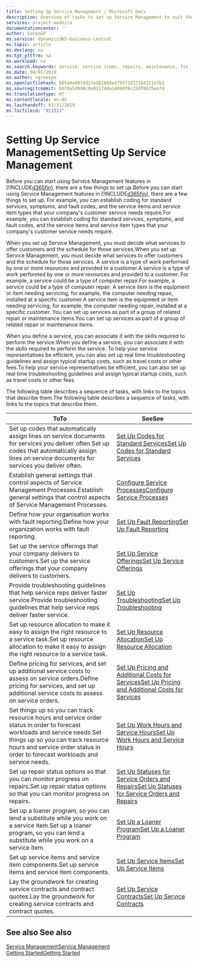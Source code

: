 ```yaml
---
title: Setting Up Service Management | Microsoft Docs
description: Overview of tasks to set up Service Management to suit the way that your organisations manages its services.
services: project-madeira
documentationcenter: ''
author: SorenGP
ms.service: dynamics365-business-central
ms.topic: article
ms.devlang: na
ms.tgt_pltfrm: na
ms.workload: na
ms.search.keywords: service, service items, repairs, maintenance, fix
ms.date: 04/01/2019
ms.author: sgroespe
ms.openlocfilehash: b89a0e097dd17ed81b66ed795f3257194311e7b2
ms.sourcegitcommit: bd78a5d990c9e83174da1409076c22df8b35eafd
ms.translationtype: HT
ms.contentlocale: en-AU
ms.lasthandoff: 03/31/2019
ms.locfileid: "911513"
---
```

# <a name="setting-up-service-management"></a><span data-ttu-id="baee6-103">Setting Up Service Management</span><span class="sxs-lookup"><span data-stu-id="baee6-103">Setting Up Service Management</span></span>
<span data-ttu-id="baee6-104">Before you can start using Service Management features in [!INCLUDE[d365fin](includes/d365fin_md.md)], there are a few things to set up.</span><span class="sxs-lookup"><span data-stu-id="baee6-104">Before you can start using Service Management features in [!INCLUDE[d365fin](includes/d365fin_md.md)], there are a few things to set up.</span></span> <span data-ttu-id="baee6-105">For example, you can establish coding for standard services, symptoms, and fault codes, and the service items and service item types that your company's customer service needs require.</span><span class="sxs-lookup"><span data-stu-id="baee6-105">For example, you can establish coding for standard services, symptoms, and fault codes, and the service items and service item types that your company's customer service needs require.</span></span>  

<span data-ttu-id="baee6-106">When you set up Service Management, you must decide what services to offer customers and the schedule for those services.</span><span class="sxs-lookup"><span data-stu-id="baee6-106">When you set up Service Management, you must decide what services to offer customers and the schedule for those services.</span></span> <span data-ttu-id="baee6-107">A service is a type of work performed by one or more resources and provided to a customer.</span><span class="sxs-lookup"><span data-stu-id="baee6-107">A service is a type of work performed by one or more resources and provided to a customer.</span></span> <span data-ttu-id="baee6-108">For example, a service could be a type of computer repair.</span><span class="sxs-lookup"><span data-stu-id="baee6-108">For example, a service could be a type of computer repair.</span></span> <span data-ttu-id="baee6-109">A service item is the equipment or item needing servicing, for example, the computer needing repair, installed at a specific customer.</span><span class="sxs-lookup"><span data-stu-id="baee6-109">A service item is the equipment or item needing servicing, for example, the computer needing repair, installed at a specific customer.</span></span> <span data-ttu-id="baee6-110">You can set up services as part of a group of related repair or maintenance items.</span><span class="sxs-lookup"><span data-stu-id="baee6-110">You can set up services as part of a group of related repair or maintenance items.</span></span>  
  
<span data-ttu-id="baee6-111">When you define a service, you can associate it with the skills required to perform the service.</span><span class="sxs-lookup"><span data-stu-id="baee6-111">When you define a service, you can associate it with the skills required to perform the service.</span></span> <span data-ttu-id="baee6-112">To help your service representatives be efficient, you can also set up real time troubleshooting guidelines and assign typical startup costs, such as travel costs or other fees.</span><span class="sxs-lookup"><span data-stu-id="baee6-112">To help your service representatives be efficient, you can also set up real time troubleshooting guidelines and assign typical startup costs, such as travel costs or other fees.</span></span>  

<span data-ttu-id="baee6-113">The following table describes a sequence of tasks, with links to the topics that describe them.</span><span class="sxs-lookup"><span data-stu-id="baee6-113">The following table describes a sequence of tasks, with links to the topics that describe them.</span></span>  
  
| <span data-ttu-id="baee6-114">To</span><span class="sxs-lookup"><span data-stu-id="baee6-114">To</span></span> | <span data-ttu-id="baee6-115">See</span><span class="sxs-lookup"><span data-stu-id="baee6-115">See</span></span> |
| --- | --- |
| <span data-ttu-id="baee6-116">Set up codes that automatically assign lines on service documents for services you deliver often.</span><span class="sxs-lookup"><span data-stu-id="baee6-116">Set up codes that automatically assign lines on service documents for services you deliver often.</span></span> |[<span data-ttu-id="baee6-117">Set Up Codes for Standard Services</span><span class="sxs-lookup"><span data-stu-id="baee6-117">Set Up Codes for Standard Services</span></span>](service-how-setup-service-coding.md)|
| <span data-ttu-id="baee6-118">Establish general settings that control aspects of Service Management Processes.</span><span class="sxs-lookup"><span data-stu-id="baee6-118">Establish general settings that control aspects of Service Management Processes.</span></span>|[<span data-ttu-id="baee6-119">Configure Service Processes</span><span class="sxs-lookup"><span data-stu-id="baee6-119">Configure Service Processes</span></span>](service-setup-service-processes.md)|
| <span data-ttu-id="baee6-120">Define how your organisation works with fault reporting.</span><span class="sxs-lookup"><span data-stu-id="baee6-120">Define how your organization works with fault reporting.</span></span> |[<span data-ttu-id="baee6-121">Set Up Fault Reporting</span><span class="sxs-lookup"><span data-stu-id="baee6-121">Set Up Fault Reporting</span></span>](service-how-setup-fault-reporting.md) |
| <span data-ttu-id="baee6-122">Set up the service offerings that your company delivers to customers.</span><span class="sxs-lookup"><span data-stu-id="baee6-122">Set up the service offerings that your company delivers to customers.</span></span>|[<span data-ttu-id="baee6-123">Set Up Service Offerings</span><span class="sxs-lookup"><span data-stu-id="baee6-123">Set Up Service Offerings</span></span>](service-how-setup-service-offerings.md)|
| <span data-ttu-id="baee6-124">Provide troubleshooting guidelines that help service reps deliver faster service.</span><span class="sxs-lookup"><span data-stu-id="baee6-124">Provide troubleshooting guidelines that help service reps deliver faster service.</span></span> |[<span data-ttu-id="baee6-125">Set Up Troubleshooting</span><span class="sxs-lookup"><span data-stu-id="baee6-125">Set Up Troubleshooting</span></span>](service-how-setup-troubleshooting.md) |
| <span data-ttu-id="baee6-126">Set up resource allocation to make it easy to assign the right resource to a service task.</span><span class="sxs-lookup"><span data-stu-id="baee6-126">Set up resource allocation to make it easy to assign the right resource to a service task.</span></span> |[<span data-ttu-id="baee6-127">Set Up Resource Allocation</span><span class="sxs-lookup"><span data-stu-id="baee6-127">Set Up Resource Allocation</span></span>](service-how-setup-resource-allocation.md) |
| <span data-ttu-id="baee6-128">Define pricing for services, and set up additional service costs to assess on service orders.</span><span class="sxs-lookup"><span data-stu-id="baee6-128">Define pricing for services, and set up additional service costs to assess on service orders.</span></span> |[<span data-ttu-id="baee6-129">Set Up Pricing and Additional Costs for Services</span><span class="sxs-lookup"><span data-stu-id="baee6-129">Set Up Pricing and Additional Costs for Services</span></span>](service-how-setup-service-costs-pricing.md)|
| <span data-ttu-id="baee6-130">Set things up so you can track resource hours and service order status in order to forecast workloads and service needs.</span><span class="sxs-lookup"><span data-stu-id="baee6-130">Set things up so you can track resource hours and service order status in order to forecast workloads and service needs.</span></span>|[<span data-ttu-id="baee6-131">Set Up Work Hours and Service Hours</span><span class="sxs-lookup"><span data-stu-id="baee6-131">Set Up Work Hours and Service Hours</span></span>](service-how-setup-work-service-hours.md)|
| <span data-ttu-id="baee6-132">Set up repair status options so that you can monitor progress on repairs.</span><span class="sxs-lookup"><span data-stu-id="baee6-132">Set up repair status options so that you can monitor progress on repairs.</span></span> | [<span data-ttu-id="baee6-133">Set Up Statuses for Service Orders and Repairs</span><span class="sxs-lookup"><span data-stu-id="baee6-133">Set Up Statuses for Service Orders and Repairs</span></span>](service-order-repair-status.md)|
| <span data-ttu-id="baee6-134">Set up a loaner program, so you can lend a substitute while you work on a service item.</span><span class="sxs-lookup"><span data-stu-id="baee6-134">Set up a loaner program, so you can lend a substitute while you work on a service item.</span></span> |[<span data-ttu-id="baee6-135">Set Up a Loaner Program</span><span class="sxs-lookup"><span data-stu-id="baee6-135">Set Up a Loaner Program</span></span>](service-how-setup-loaner-program.md) |
| <span data-ttu-id="baee6-136">Set up service items and service item components.</span><span class="sxs-lookup"><span data-stu-id="baee6-136">Set up service items and service item components.</span></span> |[<span data-ttu-id="baee6-137">Set Up Service Items</span><span class="sxs-lookup"><span data-stu-id="baee6-137">Set Up Service Items</span></span>](service-how-setup-service-items.md) |
| <span data-ttu-id="baee6-138">Lay the groundwork for creating service contracts and contract quotes.</span><span class="sxs-lookup"><span data-stu-id="baee6-138">Lay the groundwork for creating service contracts and contract quotes.</span></span> |[<span data-ttu-id="baee6-139">Set Up Service Contracts</span><span class="sxs-lookup"><span data-stu-id="baee6-139">Set Up Service Contracts</span></span>](service-how-setup-service-contracts.md) |

## <a name="see-also"></a><span data-ttu-id="baee6-140">See also </span><span class="sxs-lookup"><span data-stu-id="baee6-140">See also</span></span>
[<span data-ttu-id="baee6-141">Service Management</span><span class="sxs-lookup"><span data-stu-id="baee6-141">Service Management</span></span>](service-service.md)  
[<span data-ttu-id="baee6-142">Getting Started</span><span class="sxs-lookup"><span data-stu-id="baee6-142">Getting Started</span></span>](product-get-started.md)  
